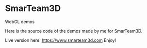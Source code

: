 # SmarTeam3D
WebGL demos 

Here is the source code of the demos made by me for SmarTeam3D. 

Live version here: https://www.smarteam3d.com
Enjoy!
